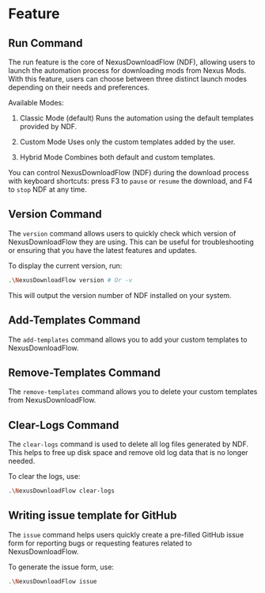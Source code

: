 # Feature

## Run Command

The run feature is the core of NexusDownloadFlow (NDF),
allowing users to launch the automation process for downloading mods from Nexus Mods.
With this feature, users can choose between three distinct launch modes depending on their needs and preferences.

Available Modes:
1. Classic Mode (default)
   Runs the automation using the default templates provided by NDF.

2. Custom Mode
   Uses only the custom templates added by the user.

3. Hybrid Mode
   Combines both default and custom templates.

You can control NexusDownloadFlow (NDF) during the download process with keyboard shortcuts:
press F3 to `pause` or `resume` the download, and F4 to `stop` NDF at any time.

## Version Command

The `version` command allows users to quickly check which version of NexusDownloadFlow they are using.
This can be useful for troubleshooting or ensuring that you have the latest features and updates.

To display the current version, run:

```bash
.\NexusDownloadFlow version # Or -v
```

This will output the version number of NDF installed on your system.

## Add-Templates Command

The `add-templates` command allows you to add your custom templates to NexusDownloadFlow.

## Remove-Templates Command

The `remove-templates` command allows you to delete your custom templates from NexusDownloadFlow.

## Clear-Logs Command

The `clear-logs` command is used to delete all log files generated by NDF.
This helps to free up disk space and remove old log data that is no longer needed.

To clear the logs, use:

```bash
.\NexusDownloadFlow clear-logs
```

## Writing issue template for GitHub

The `issue` command helps users quickly create a pre-filled GitHub issue form for reporting bugs or requesting features
related to NexusDownloadFlow.

To generate the issue form, use:

```bash
.\NexusDownloadFlow issue
```